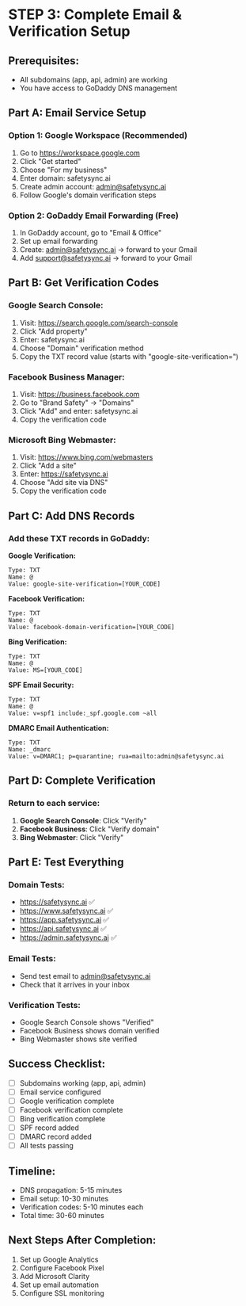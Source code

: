# STEP 3: Complete Email & Verification Setup

## Prerequisites:
- All subdomains (app, api, admin) are working
- You have access to GoDaddy DNS management

## Part A: Email Service Setup

### Option 1: Google Workspace (Recommended)
1. Go to https://workspace.google.com
2. Click "Get started"
3. Choose "For my business"
4. Enter domain: safetysync.ai
5. Create admin account: admin@safetysync.ai
6. Follow Google's domain verification steps

### Option 2: GoDaddy Email Forwarding (Free)
1. In GoDaddy account, go to "Email & Office"
2. Set up email forwarding
3. Create: admin@safetysync.ai → forward to your Gmail
4. Add support@safetysync.ai → forward to your Gmail

## Part B: Get Verification Codes

### Google Search Console:
1. Visit: https://search.google.com/search-console
2. Click "Add property"
3. Enter: safetysync.ai
4. Choose "Domain" verification method
5. Copy the TXT record value (starts with "google-site-verification=")

### Facebook Business Manager:
1. Visit: https://business.facebook.com
2. Go to "Brand Safety" → "Domains"
3. Click "Add" and enter: safetysync.ai
4. Copy the verification code

### Microsoft Bing Webmaster:
1. Visit: https://www.bing.com/webmasters
2. Click "Add a site"
3. Enter: https://safetysync.ai
4. Choose "Add site via DNS"
5. Copy the verification code

## Part C: Add DNS Records

### Add these TXT records in GoDaddy:

**Google Verification:**
```
Type: TXT
Name: @
Value: google-site-verification=[YOUR_CODE]
```

**Facebook Verification:**
```
Type: TXT
Name: @
Value: facebook-domain-verification=[YOUR_CODE]
```

**Bing Verification:**
```
Type: TXT
Name: @
Value: MS=[YOUR_CODE]
```

**SPF Email Security:**
```
Type: TXT
Name: @
Value: v=spf1 include:_spf.google.com ~all
```

**DMARC Email Authentication:**
```
Type: TXT
Name: _dmarc
Value: v=DMARC1; p=quarantine; rua=mailto:admin@safetysync.ai
```

## Part D: Complete Verification

### Return to each service:
1. **Google Search Console**: Click "Verify"
2. **Facebook Business**: Click "Verify domain"
3. **Bing Webmaster**: Click "Verify"

## Part E: Test Everything

### Domain Tests:
- https://safetysync.ai ✅
- https://www.safetysync.ai ✅
- https://app.safetysync.ai ✅
- https://api.safetysync.ai ✅
- https://admin.safetysync.ai ✅

### Email Tests:
- Send test email to admin@safetysync.ai
- Check that it arrives in your inbox

### Verification Tests:
- Google Search Console shows "Verified"
- Facebook Business shows domain verified
- Bing Webmaster shows site verified

## Success Checklist:
- [ ] Subdomains working (app, api, admin)
- [ ] Email service configured
- [ ] Google verification complete
- [ ] Facebook verification complete
- [ ] Bing verification complete
- [ ] SPF record added
- [ ] DMARC record added
- [ ] All tests passing

## Timeline:
- DNS propagation: 5-15 minutes
- Email setup: 10-30 minutes
- Verification codes: 5-10 minutes each
- Total time: 30-60 minutes

## Next Steps After Completion:
1. Set up Google Analytics
2. Configure Facebook Pixel
3. Add Microsoft Clarity
4. Set up email automation
5. Configure SSL monitoring